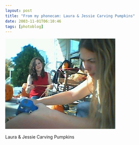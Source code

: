 ```yaml
---
layout: post
title: "From my phonecam: Laura & Jessie Carving Pumpkins"
date: 2003-11-01T06:10:46
tags: [photoblog]
---
```


![Laura & Jessie Carving Pumpkins][1]

Laura & Jessie Carving Pumpkins

   [1]: /2003/11/01/4478264322_0.jpg

